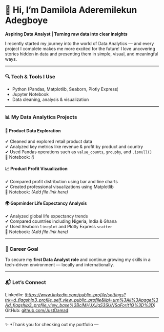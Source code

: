 # 👋 Hi, I’m Damilola Aderemilekun Adegboye  
**Aspiring Data Analyst | Turning raw data into clear insights**

I recently started my journey into the world of Data Analytics — and every project I complete makes me more excited for the future! I love uncovering stories hidden in data and presenting them in simple, visual, and meaningful ways.

---

### 🔍 Tech & Tools I Use
- Python (Pandas, Matplotlib, Seaborn, Plotly Express)
- Jupyter Notebook
- Data cleaning, analysis & visualization

---

### 📊 My Data Analytics Projects

#### 📁 Product Data Exploration  
✔ Cleaned and explored retail product data  
✔ Analyzed key metrics like revenue & profit by product and country  
✔ Used Pandas operations such as `value_counts`, `groupby`, and `.isnull()`  
📎 Notebook: *()*  

#### 📈 Product Profit Visualization  
✔ Compared profit distribution using bar and line charts  
✔ Created professional visualizations using Matplotlib  
📎 Notebook: *(Add file link here)*  

#### 🌍 Gapminder Life Expectancy Analysis  
✔ Analyzed global life expectancy trends  
✔ Compared countries including Nigeria, India & Ghana  
✔ Used Seaborn `lineplot` and Plotly Express `scatter`  
📎 Notebook: *(Add file link here)*  

---

### 🎯 Career Goal  
To secure my **first Data Analyst role** and continue growing my skills in a tech-driven environment — locally and internationally.

---

### 📬 Let’s Connect
LinkedIn: *(https://www.linkedin.com/public-profile/settings?trk=d_flagship3_profile_self_view_public_profile&lipi=urn%3Ali%3Apage%3Ad_flagship3_profile_view_base%3BclMHJXJqS3SUNSaForIt1Q%3D%3D)*  
GitHub: [github.com/JustDamad](https://github.com/JustDamad/)  

---

✨ *Thank you for checking out my portfolio —
